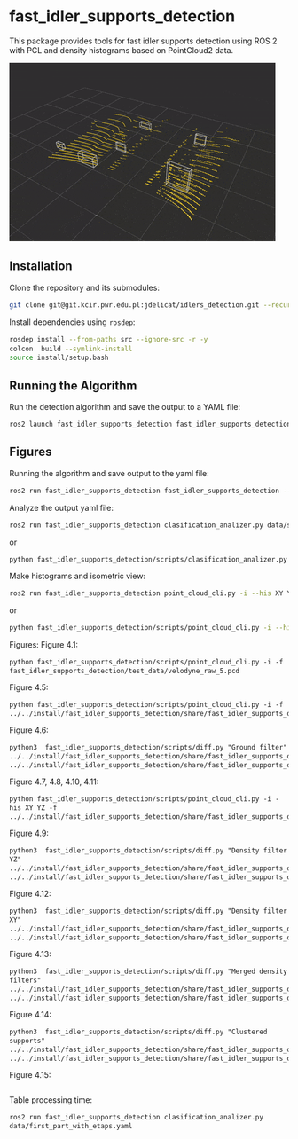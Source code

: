 # fast_idler_supports_detection

This package provides tools for fast idler supports detection using ROS 2 with PCL and density histograms based on PointCloud2 data.

![](.docs/fast_detection.gif)


## Installation

Clone the repository and its submodules:

```bash
git clone git@git.kcir.pwr.edu.pl:jdelicat/idlers_detection.git --recursive
```

Install dependencies using `rosdep`:

```bash
rosdep install --from-paths src --ignore-src -r -y
colcon  build --symlink-install
source install/setup.bash
```

## Running the Algorithm

Run the detection algorithm and save the output to a YAML file:

```bash
ros2 launch fast_idler_supports_detection fast_idler_supports_detection.launch.py
```


## Figures

Running the algorithm and save output to the yaml file:
```bash
ros2 run fast_idler_supports_detection fast_idler_supports_detection --ros-args -p general.filename:=second_part_with_etaps.yaml
```

Analyze the output yaml file:
```bash
ros2 run fast_idler_supports_detection clasification_analizer.py data/second_part_with_etaps.yaml
```
or
```bash
python fast_idler_supports_detection/scripts/clasification_analizer.py data/second_part_with_etaps.yaml
```

Make histograms and isometric view:
```bash
ros2 run fast_idler_supports_detection point_cloud_cli.py -i --his XY YZ -f fast_idler_supports_detection/test_data/tunneled_5.pcd
```
or
```bash
python fast_idler_supports_detection/scripts/point_cloud_cli.py -i --his XY YZ -f fast_idler_supports_detection/test_data/tunneled_5.pcd
```

Figures:
Figure 4.1:
```
python fast_idler_supports_detection/scripts/point_cloud_cli.py -i -f fast_idler_supports_detection/test_data/velodyne_raw_5.pcd
```
Figure 4.5:
```
python fast_idler_supports_detection/scripts/point_cloud_cli.py -i -f   ../../install/fast_idler_supports_detection/share/fast_idler_supports_detection/test_data/aligned_5.pcd
```

Figure 4.6:
```
python3  fast_idler_supports_detection/scripts/diff.py "Ground filter" ../../install/fast_idler_supports_detection/share/fast_idler_supports_detection/test_data/tunneled_5.pcd   ../../install/fast_idler_supports_detection/share/fast_idler_supports_detection/test_data/aligned_5.
```

Figure 4.7, 4.8, 4.10, 4.11:
```
python fast_idler_supports_detection/scripts/point_cloud_cli.py -i -his XY YZ -f ../../install/fast_idler_supports_detection/share/fast_idler_supports_detection/test_data/tunneled_5.pcd
```

Figure 4.9:
```
python3  fast_idler_supports_detection/scripts/diff.py "Density filter YZ" ../../install/fast_idler_supports_detection/share/fast_idler_supports_detection/test_data/density_filtered_yz_5.pcd   ../../install/fast_idler_supports_detection/share/fast_idler_supports_detection/test_data/tunneled_5.pcd
```

Figure 4.12:
```
python3  fast_idler_supports_detection/scripts/diff.py "Density filter XY" ../../install/fast_idler_supports_detection/share/fast_idler_supports_detection/test_data/density_filtered_xy_5.pcd   ../../install/fast_idler_supports_detection/share/fast_idler_supports_detection/test_data/tunneled_5.pcd
```

Figure 4.13:
```
python3  fast_idler_supports_detection/scripts/diff.py "Merged density filters" ../../install/fast_idler_supports_detection/share/fast_idler_supports_detection/test_data/merged_density_5.pcd   ../../install/fast_idler_supports_detection/share/fast_idler_supports_detection/test_data/tunneled_5.pcd
```

Figure 4.14:
```
python3  fast_idler_supports_detection/scripts/diff.py "Clustered supports" ../../install/fast_idler_supports_detection/share/fast_idler_supports_detection/test_data/merged_legs_5.pcd   ../../install/fast_idler_supports_detection/share/fast_idler_supports_detection/test_data/tunneled_5.pcd
```

Figure 4.15:
```

```

Table processing time:
```
ros2 run fast_idler_supports_detection clasification_analizer.py data/first_part_with_etaps.yaml
```
